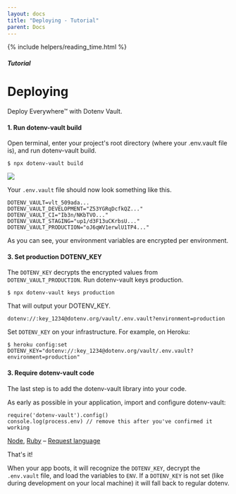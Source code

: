 ```yaml
---
layout: docs
title: "Deploying - Tutorial"
parent: Docs
---
```


{% include helpers/reading_time.html %}

##### Tutorial

# Deploying

Deploy Everywhere™ with Dotenv Vault.

#### 1. Run dotenv-vault build

Open terminal, enter your project's root directory (where your .env.vault file is), and run dotenv-vault build.

```
$ npx dotenv-vault build
```

[![](https://res.cloudinary.com/dotenv-org/image/upload/v1665603984/npx-build_qqcbcb.gif)](https://res.cloudinary.com/dotenv-org/image/upload/v1665603984/npx-build_qqcbcb.gif)

Your `.env.vault` file should now look something like this.

```
DOTENV_VAULT=vlt_509ada...
DOTENV_VAULT_DEVELOPMENT="Z53YGRqDcfkQZ..."
DOTENV_VAULT_CI="Ib3n/NKbTVO..."
DOTENV_VAULT_STAGING="up1/d3F13uCKrbsU..."
DOTENV_VAULT_PRODUCTION="oJ6qWV1erwlU1TP4..."
```

As you can see, your environment variables are encrypted per environment.

#### 3. Set production DOTENV_KEY

The `DOTENV_KEY` decrypts the encrypted values from `DOTENV_VAULT_PRODUCTION`. Run dotenv-vault keys production.

```
$ npx dotenv-vault keys production
```

That will output your DOTENV_KEY.

```
dotenv://:key_1234@dotenv.org/vault/.env.vault?environment=production
```

Set `DOTENV_KEY` on your infrastructure. For example, on Heroku:

```
$ heroku config:set DOTENV_KEY="dotenv://:key_1234@dotenv.org/vault/.env.vault?environment=production"
```

#### 3. Require dotenv-vault code

The last step is to add the dotenv-vault library into your code.

As early as possible in your application, import and configure dotenv-vault:

```
require('dotenv-vault').config()
console.log(process.env) // remove this after you've confirmed it working
```
[Node](https://github.com/dotenv-org/dotenv-vault), [Ruby](https://github.com/dotenv-org/dotenv-vault-ruby) – [Request language](https://github.com/dotenv-org/dotenv-vault/discussions/95)

That's it!

When your app boots, it will recognize the `DOTENV_KEY`, decrypt the `.env.vault` file, and load the variables to `ENV`. If a `DOTENV_KEY` is not set (like during development on your local machine) it will fall back to regular dotenv.
